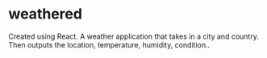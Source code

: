# weathered
Created using React. A weather application that takes in a city and country. Then outputs the location, temperature, humidity, condition..
